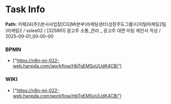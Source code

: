 # Task Info

**Path:** 카페24(주)\본사사업장\[CG]MI본부\마케팅센터\성장주도그룹\디지털마케팅2팀\마케팅2 / sslee02 / [325861] 광고주 소통_관리 _ 광고주 대면 미팅 제안서 작성 / 2025-09-01_00-00-00

### BPMN
- ["https://n8n-mi-022-web.hanpda.com/workflow/HbTgEMSoUUdK4CBi"]

### WIKI
- ["https://n8n-mi-022-web.hanpda.com/workflow/HbTgEMSoUUdK4CBi"]


